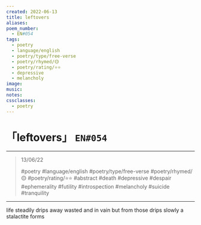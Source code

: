 ```yaml
---
created: 2022-06-13
title: leftovers
aliases:
poem_number:
  - EN#054
tags:
  - poetry
  - language/english
  - poetry/type/free-verse
  - poetry/rhymed/🟡
  - poetry/rating/⭐⭐
  - depressive
  - melancholy
image:
music:
notes:
cssclasses:
  - poetry
---
```

# 「leftovers」 `EN#054`

---

> 13/06/22
> 
> #poetry 
> #language/english 
> #poetry/type/free-verse 
> #poetry/rhymed/🟡 
> #poetry/rating/⭐⭐ 
> #abstract #death #depressive #despair #ephemerality #futility #introspection #melancholy #suicide #tranquility 

---

life steadily drips away
wasted and in vain
but from those drips
slowly a stalactite forms